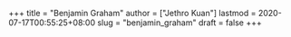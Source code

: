 +++
title = "Benjamin Graham"
author = ["Jethro Kuan"]
lastmod = 2020-07-17T00:55:25+08:00
slug = "benjamin_graham"
draft = false
+++
